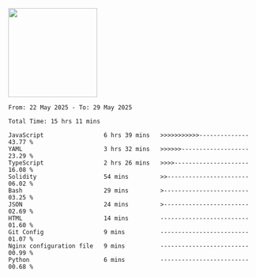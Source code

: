 <img height="180em" src="https://github-readme-stats-eight-theta.vercel.app/api?username=bkundev&show_icons=true&theme=radical&include_all_commits=true&count_private=true"/>
<!--START_SECTION:waka-->

```all_time
From: 22 May 2025 - To: 29 May 2025

Total Time: 15 hrs 11 mins

JavaScript                 6 hrs 39 mins   >>>>>>>>>>>--------------   43.77 %
YAML                       3 hrs 32 mins   >>>>>>-------------------   23.29 %
TypeScript                 2 hrs 26 mins   >>>>---------------------   16.08 %
Solidity                   54 mins         >>-----------------------   06.02 %
Bash                       29 mins         >------------------------   03.25 %
JSON                       24 mins         >------------------------   02.69 %
HTML                       14 mins         -------------------------   01.60 %
Git Config                 9 mins          -------------------------   01.07 %
Nginx configuration file   9 mins          -------------------------   00.99 %
Python                     6 mins          -------------------------   00.68 %
```

<!--END_SECTION:waka-->
